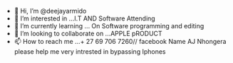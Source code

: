 - 👋 Hi, I’m @deejayarmido
- 👀 I’m interested in ...I.T AND Software Attending
- 🌱 I’m currently learning ... On Software programming and editing
- 💞️ I’m looking to collaborate on ...APPLE pRODUCT
- 📫 How to reach me ...+ 27 69 706 7260// facebook Name AJ Nhongera
please help me very intrested in bypassing Iphones
<!---
deejayarmido/deejayarmido is a ✨ special ✨ repository because its `README.md` (this file) appears on your GitHub profile.
You can click the Preview link to take a look at your changes.
--->
